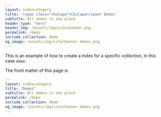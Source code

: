 ```yaml
---
layout: indexcategory
title: '<span class="chulapa">Chulapa</span> Demos'
subtitle: All demos in one place
header_type: "hero"
header_img: /assets/img/site/banner.png
permalink: /demo
include_collection: demo
og_image: /assets/img/site/banner-demos.png
---
```


This is an example of how to create a index for a specific collection, in this case `demo`.

The front matter of this page is 

```yaml
---
layout: indexcategory
title: "Demos"
subtitle: All demos in one place
permalink: /demo
include_collection: demo
og_image: /assets/img/site/banner-demos.png
---
```
